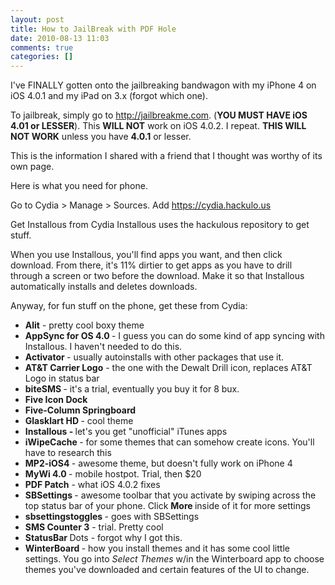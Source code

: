 ```yaml
---
layout: post
title: How to JailBreak with PDF Hole
date: 2010-08-13 11:03
comments: true
categories: []
---
```

I've FINALLY gotten onto the jailbreaking bandwagon with my iPhone 4 on iOS 4.0.1 and my iPad on 3.x (forgot which one).

To jailbreak, simply go to <a href="http://jailbreakme.com">http://jailbreakme.com</a>. (<strong>YOU MUST HAVE iOS 4.01 or LESSER</strong>). This <strong>WILL NOT</strong> work on iOS 4.0.2. I repeat. <strong>THIS WILL NOT WORK</strong> unless you have <strong>4.0.1</strong> or lesser.

This is the information I shared with a friend that I thought was worthy of its own page.

Here is what you need for phone.

Go to Cydia &gt; Manage &gt; Sources.
Add <a href="https://cydia.hackulo.us/" target="_blank">https://cydia.hackulo.us</a>

Get Installous from Cydia
Installous uses the hackulous repository to get stuff.

When you use Installous, you'll find apps you want, and then click download. From there, it's 11% dirtier to get apps as you have to drill through a screen or two before the download. Make it so that Installous automatically installs and deletes downloads.

Anyway, for fun stuff on the phone, get these from Cydia:
<ul>
	<li><strong>Alit</strong> - pretty cool boxy theme</li>
	<li><strong>AppSync for OS 4.0 </strong>- I guess you can do some kind of app syncing with Installous. I haven't needed to do this.</li>
	<li><strong>Activator </strong>- usually autoinstalls with other packages that use it.</li>
	<li><strong>AT&amp;T Carrier Logo</strong> - the one with the Dewalt Drill icon, replaces AT&amp;T Logo in status bar</li>
	<li><strong>biteSMS </strong>- it's a trial, eventually you buy it for 8 bux.</li>
	<li><strong>Five Icon Dock</strong></li>
	<li><strong>Five-Column Springboard</strong></li>
	<li><strong>Glasklart HD </strong>- cool theme<strong>
</strong></li>
	<li><strong>Installous - </strong>let's you get "unofficial" iTunes apps</li>
	<li><strong>iWipeCache </strong>- for some themes that can somehow create icons. You'll have to research this</li>
	<li><strong>MP2-iOS4 </strong>- awesome theme, but doesn't fully work on iPhone 4</li>
	<li><strong>MyWi 4.0 </strong>- mobile hostpot. Trial, then $20</li>
	<li><strong>PDF Patch</strong> - what iOS 4.0.2 fixes</li>
	<li><strong>SBSettings </strong>- awesome toolbar that you activate by swiping across the top status bar of your phone. Click <strong>More </strong>inside of it for more settings</li>
	<li><strong>sbsettingstoggles </strong>- goes with SBSettings</li>
	<li><strong>SMS Counter 3</strong> - trial. Pretty cool</li>
	<li><strong>StatusBar </strong>Dots - forgot why I got this.</li>
	<li><strong>WinterBoard </strong>- how you install themes and it has some cool little settings. You go into <em>Select Themes</em> w/in the Winterboard app to choose themes you've downloaded and certain features of the UI to change.</li>
</ul>
